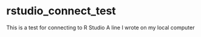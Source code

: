 # rstudio_connect_test
This is a test for connecting to R Studio
A line I wrote on my local computer
